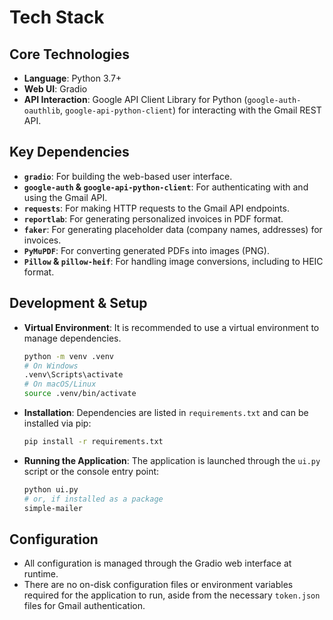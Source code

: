 # Tech Stack

## Core Technologies
- **Language**: Python 3.7+
- **Web UI**: Gradio
- **API Interaction**: Google API Client Library for Python (`google-auth-oauthlib`, `google-api-python-client`) for interacting with the Gmail REST API.

## Key Dependencies
- **`gradio`**: For building the web-based user interface.
- **`google-auth` & `google-api-python-client`**: For authenticating with and using the Gmail API.
- **`requests`**: For making HTTP requests to the Gmail API endpoints.
- **`reportlab`**: For generating personalized invoices in PDF format.
- **`faker`**: For generating placeholder data (company names, addresses) for invoices.
- **`PyMuPDF`**: For converting generated PDFs into images (PNG).
- **`Pillow` & `pillow-heif`**: For handling image conversions, including to HEIC format.

## Development & Setup
- **Virtual Environment**: It is recommended to use a virtual environment to manage dependencies.
  ```bash
  python -m venv .venv
  # On Windows
  .venv\Scripts\activate
  # On macOS/Linux
  source .venv/bin/activate
  ```
- **Installation**: Dependencies are listed in `requirements.txt` and can be installed via pip:
  ```bash
  pip install -r requirements.txt
  ```
- **Running the Application**: The application is launched through the `ui.py` script or the console entry point:
  ```bash
  python ui.py
  # or, if installed as a package
  simple-mailer
  ```

## Configuration
- All configuration is managed through the Gradio web interface at runtime.
- There are no on-disk configuration files or environment variables required for the application to run, aside from the necessary `token.json` files for Gmail authentication.